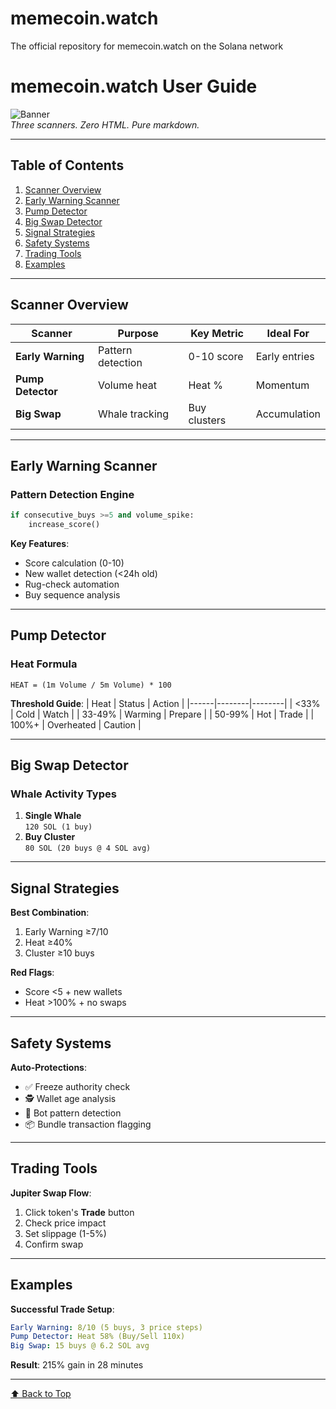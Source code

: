 # memecoin.watch
The official repository for memecoin.watch on the Solana network

# memecoin.watch User Guide  
![Banner](https://via.placeholder.com/800x200.png?text=memecoin.watch+Trading+Tools)  
*Three scanners. Zero HTML. Pure markdown.*

---

## Table of Contents  
1. [Scanner Overview](#scanner-overview)  
2. [Early Warning Scanner](#early-warning-scanner)  
3. [Pump Detector](#pump-detector)  
4. [Big Swap Detector](#big-swap-detector)  
5. [Signal Strategies](#signal-strategies)  
6. [Safety Systems](#safety-systems)  
7. [Trading Tools](#trading-tools)  
8. [Examples](#examples)  

---

## Scanner Overview <a name="scanner-overview"></a>

| Scanner | Purpose | Key Metric | Ideal For |
|---------|---------|------------|-----------|
| **Early Warning** | Pattern detection | 0-10 score | Early entries |
| **Pump Detector** | Volume heat | Heat % | Momentum |
| **Big Swap** | Whale tracking | Buy clusters | Accumulation |

---

## Early Warning Scanner <a name="early-warning-scanner"></a>
### Pattern Detection Engine  
```python
if consecutive_buys >=5 and volume_spike:
    increase_score()
```

**Key Features**:
- Score calculation (0-10)
- New wallet detection (<24h old)
- Rug-check automation
- Buy sequence analysis

---

## Pump Detector <a name="pump-detector"></a>
### Heat Formula  
`HEAT = (1m Volume / 5m Volume) * 100`

**Threshold Guide**:
| Heat | Status | Action |
|------|--------|--------|
| <33% | Cold | Watch |
| 33-49% | Warming | Prepare |
| 50-99% | Hot | Trade |
| 100%+ | Overheated | Caution |

---

## Big Swap Detector <a name="big-swap-detector"></a>
### Whale Activity Types  
1. **Single Whale**  
   `120 SOL (1 buy)`  
2. **Buy Cluster**  
   `80 SOL (20 buys @ 4 SOL avg)`

---

## Signal Strategies <a name="signal-strategies"></a>
**Best Combination**:  
1. Early Warning ≥7/10  
2. Heat ≥40%  
3. Cluster ≥10 buys  

**Red Flags**:
- Score <5 + new wallets
- Heat >100% + no swaps

---

## Safety Systems <a name="safety-systems"></a>
**Auto-Protections**:
- ✅ Freeze authority check
- 🕵️ Wallet age analysis
- 🤖 Bot pattern detection
- 📦 Bundle transaction flagging

---

## Trading Tools <a name="trading-tools"></a>
**Jupiter Swap Flow**:  
1. Click token's **Trade** button  
2. Check price impact  
3. Set slippage (1-5%)  
4. Confirm swap  

---

## Examples <a name="examples"></a>
**Successful Trade Setup**:  
```yaml
Early Warning: 8/10 (5 buys, 3 price steps)
Pump Detector: Heat 58% (Buy/Sell 110x)
Big Swap: 15 buys @ 6.2 SOL avg
```

**Result**: 215% gain in 28 minutes

---

[⬆ Back to Top](#memecoinwatch-user-guide)
